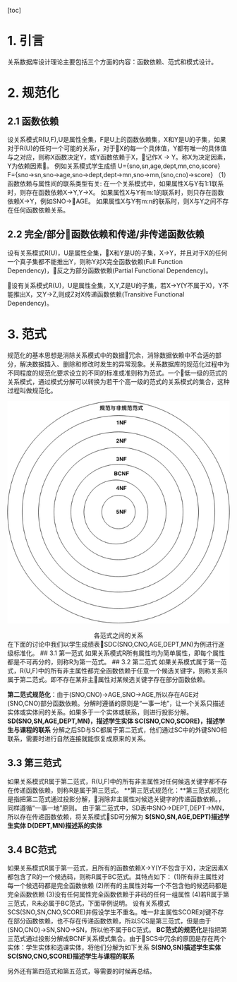 [toc]
# 1. 引言
关系数据库设计理论主要包括三个方面的内容：函数依赖、范式和模式设计。
# 2. 规范化
## 2.1 函数依赖
设关系模式R(U,F),U是属性全集，F是U上的函数依赖集，X和Y是U的子集，如果对于R(U)的任何一个可能的关系r，对于X的每一个具体值，Y都有唯一的具体值与之对应，则称X函数决定Y，或Y函数依赖于X，记作X -> Y。称X为决定因素，Y为依赖因素。
例如关系模式学生成绩
U={sno,sn,age,dept,mn,cno,score}
F={sno->sn,sno->age,sno->dept,dept->mn,sno->mn,(sno,cno)->score}
（1）函数依赖与属性间的联系类型有关:
在一个关系模式中，如果属性X与Y有1:1联系时，则存在函数依赖X->Y,Y->X。
如果属性X与Y有m:1的联系时，则只存在函数依赖X->Y，例如SNO->AGE。
如果属性X与Y有m:n的联系时，则X与Y之间不存在任何函数依赖关系。
## 2.2 完全/部分函数依赖和传递/非传递函数依赖
设有关系模式R(U)，U是属性全集，X和Y是U的子集，X->Y，并且对于X的任何一个真子集都不能推出Y，则称Y对X完全函数依赖(Full Function Dependency)，反之为部分函数依赖(Partial Functional Dependency)。

设有关系模式R(U)，U是属性全集，X,Y,Z是U的子集，若X->Y(Y不属于X)，Y不能推出X，又Y->Z,则成Z对X传递函数依赖(Transitive Functional Dependency)。
# 3. 范式
规范化的基本思想是消除关系模式中的数据冗余，消除数据依赖中不合适的部分，解决数据插入、删除和修改时发生的异常现象。关系数据库的规范化过程中为不同程度的规范化要求设立的不同的标准或准则称为范式。一个低一级的范式的关系模式，通过模式分解可以转换为若干个高一级的范式的关系模式的集合，这种过程叫做规范化。

![范式关系](https://raw.githubusercontent.com/little-motor/uml/master/DB/%E5%90%84%E8%8C%83%E5%BC%8F%E4%B9%8B%E9%97%B4%E7%9A%84%E5%85%B3%E7%B3%BB.png)
<center>各范式之间的关系</center>
在下面的讨论中我们以学生成绩表SDC(SNO,CNO,AGE,DEPT,MN)为例进行逐级标准化。
## 3.1 第一范式
如果关系模式R所有属性均为简单属性，即每个属性都是不可再分的，则称R为第一范式。
## 3.2 第二范式
如果关系模式属于第一范式，R(U,F)中的所有非主属性都完全函数依赖于任意一个候选关键字，则称关系R属于第二范式。即不存在某非主属性对某候选关键字存在部分函数依赖。

**第二范式规范化**：由于(SNO,CNO)->AGE,SNO->AGE,所以存在AGE对(SNO,CNO)部分函数依赖。分解时遵循的原则是“一事一地”，让一个关系只描述实体或实体间的关系。如果多于一个实体或联系，则进行投影分解。
**SD(SNO,SN,AGE,DEPT,MN)，描述学生实体
SC(SNO,CNO,SCORE)，描述学生与课程的联系**
分解之后SD与SC都属于第二范式，他们通过SC中的外键SNO相联系，需要时进行自然连接就能恢复成原来的关系。
## 3.3 第三范式
如果关系模式R属于第二范式，R(U,F)中的所有非主属性对任何候选关键字都不存在传递函数依赖，则称R是属于第三范式。
**第三范式规范化：**第三范式规范化是指把第二范式通过投影分解，消除非主属性对候选关键字的传递函数依赖。，同样遵循“一事一地”原则。
由于第二范式中，SD表中SNO->DEPT,DEPT->MN，所以存在传递函数依赖，将关系模式SD可分解为
**S(SNO,SN,AGE,DEPT)描述学生实体
D(DEPT,MN)描述系的实体**
## 3.4 BC范式
如果关系模式R属于第一范式，且所有的函数依赖X->Y(Y不包含于X)，决定因素X都包含了R的一个候选码，则称R属于BC范式。其特点如下：
(1)所有非主属性对每一个候选码都是完全函数依赖
(2)所有的主属性对每一个不包含他的候选码都是完全函数依赖
(3)没有任何属性完全函数依赖于非码的任何一组属性
(4)若R属于第三范式，R未必属于BC范式，下面举例说明。
设有关系模式SCS(SNO,SN,CNO,SCORE)并假设学生不重名。唯一非主属性SCORE对键不存在部分函数依赖，也不存在传递函数依赖，所以SCS是第三范式，但是由于(SNO,CNO)->SN,SNO->SN，所以他不属于BC范式。
**BC范式的规范化**是指把第三范式通过投影分解成BCNF关系模式集合。由于SCS中冗余的原因是存在两个实体：学生实体和选课实体，将他们分解为如下关系
**S(SNO,SN)描述学生实体
SC(SNO,CNO,SCORE)描述学生与课程的联系**

另外还有第四范式和第五范式，等需要的时候再总结。

